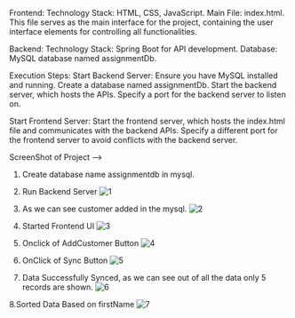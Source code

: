 Frontend:
Technology Stack: HTML, CSS, JavaScript.
Main File: index.html.
This file serves as the main interface for the project, containing the user interface elements for controlling all functionalities.

Backend:
Technology Stack: Spring Boot for API development.
Database: MySQL database named assignmentDb.

Execution Steps:
Start Backend Server:
Ensure you have MySQL installed and running.
Create a database named assignmentDb.
Start the backend server, which hosts the APIs.
Specify a port for the backend server to listen on.

Start Frontend Server:
Start the frontend server, which hosts the index.html file and communicates with the backend APIs.
Specify a different port for the frontend server to avoid conflicts with the backend server.

ScreenShot of Project -->
1. Create database name assignmentdb in mysql.
2. Run Backend Server
![1](https://github.com/VipulTrimbake610/Placement-Assignment1/assets/130178066/84cbf477-1a1d-4175-91db-ce11b1b9f724)


3. As we can see customer added in the mysql.
![2](https://github.com/VipulTrimbake610/Placement-Assignment1/assets/130178066/e2fd6889-131b-45ad-a48c-0078c22ce3df)


4. Started Frontend UI
![3](https://github.com/VipulTrimbake610/Placement-Assignment1/assets/130178066/83404698-dddf-42d1-be30-6c743d43bad0)


5. Onclick of AddCustomer Button
![4](https://github.com/VipulTrimbake610/Placement-Assignment1/assets/130178066/024188a9-8257-4f4f-8aaa-c33541d7e2c5)


6. OnClick of Sync Button
![5](https://github.com/VipulTrimbake610/Placement-Assignment1/assets/130178066/1550d2c0-e854-4d73-94ff-5d5bcbb0380f)


7. Data Successfully Synced, as we can see out of all the data only 5 records are shown.
![6](https://github.com/VipulTrimbake610/Placement-Assignment1/assets/130178066/ffd32488-179b-489f-943e-e302d6ed3686)


8.Sorted Data Based on firstName 
![7](https://github.com/VipulTrimbake610/Placement-Assignment1/assets/130178066/7edcb979-6392-4260-af1c-0e673e7c69fb)
